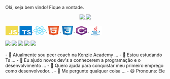 Olá, seja bem vindo! Fique a vontade.
<div align="center">
  <a href="https://github.com/flaviosantospqri">
  <img height="180em" src="https://github-readme-stats.vercel.app/api?username=flaviosantospqri&show_icons=true&theme=dark&include_all_commits=true&count_private=true"/>
  <img height="180em" src="https://github-readme-stats.vercel.app/api/top-langs/?username=flaviosantospqri&layout=compact&langs_count=7&theme=dark-classic"/>
</div>
  
  <div style="display: inline_block"><br>
  <img align="center" alt="Flavio-Js" height="30" width="40" src="https://raw.githubusercontent.com/devicons/devicon/master/icons/javascript/javascript-plain.svg">
  <img align="center" alt="Flavio-Ts" height="30" width="40" src="https://raw.githubusercontent.com/devicons/devicon/master/icons/typescript/typescript-plain.svg">
  <img align="center" alt="Flavio-React" height="30" width="40" src="https://raw.githubusercontent.com/devicons/devicon/master/icons/react/react-original.svg">
  <img align="center" alt="Flavio-HTML" height="30" width="40" src="https://raw.githubusercontent.com/devicons/devicon/master/icons/html5/html5-original.svg">
  <img align="center" alt="Flavio-CSS" height="30" width="40" src="https://raw.githubusercontent.com/devicons/devicon/master/icons/css3/css3-original.svg">
  <img align="center" alt="Flavio-Csharp" height="30" width="40" src="https://raw.githubusercontent.com/devicons/devicon/master/icons/csharp/csharp-original.svg">
  <img align="center" alt="Flavio-Java" height="30" width="40" src="https://raw.githubusercontent.com/devicons/devicon/master/icons/java/java-original.svg">
</div>
<br/>
<div> 
  <a href="https://instagram.com/eu_flaviosantos" target="_blank"><img src="https://img.shields.io/badge/-Instagram-%23E4405F?style=for-the-badge&logo=instagram&logoColor=white" target="_blank"></a>
 	<a href="https://www.twitch.tv/eu_flaviosantos" target="_blank"><img src="https://img.shields.io/badge/Twitch-9146FF?style=for-the-badge&logo=twitch&logoColor=white" target="_blank"></a>
 <a href="https://discord.gg/flavio_paSant#7979" target="_blank"><img src="https://img.shields.io/badge/Discord-7289DA?style=for-the-badge&logo=discord&logoColor=white" target="_blank"></a> 
  <a href = "mailto:flavio.pasantos@outlook.com"><img src="https://img.shields.io/badge/-Outlook-%23333?style=for-the-badge&logo=outlook&logoColor=blue" target="_blank"></a>
  <a href="https://www.linkedin.com/in/flaviopsantos/" target="_blank"><img src="https://img.shields.io/badge/-LinkedIn-%230077B5?style=for-the-badge&logo=linkedin&logoColor=white" target="_blank"></a> 
  </div>
  <br/>
<div>  
- 🔭 Atualmente sou peer coach na Kenzie Academy ...
- 🌱 Estou estudando Ts ...
- 👯 Eu ajudo novos dev's a conhecerem a programação e o desenvolvimento ...
- 🤔 Quero ajuda para conquistar meu primeiro emprego como desenvolvedor...
- 💬 Me pergunte qualquer coisa ...
- 😄 Pronouns: Ele
 </div>

